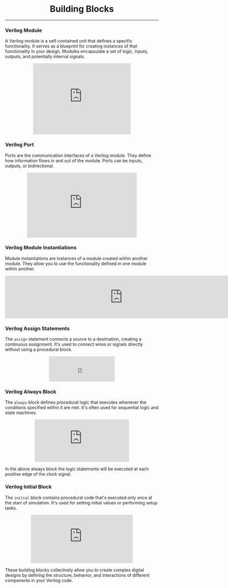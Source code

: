 <center>
    <h1>Building Blocks</h1>
</center>

---

### Verilog Module
   A Verilog module is a self-contained unit that defines a specific functionality. It serves as a blueprint for creating instances of that functionality in your design. Modules encapsulate a set of logic, inputs, outputs, and potentially internal signals.
    <center>
        <iframe
            src="https://carbon.now.sh/embed?bg=rgba%28171%2C+184%2C+195%2C+1%29&t=seti&wt=none&l=verilog&width=680&ds=true&dsyoff=0px&dsblur=0px&wc=false&wa=true&pv=9px&ph=9px&ln=false&fl=1&fm=Hack&fs=14px&lh=133%25&si=false&es=2x&wm=false&code=module%2520Adder%2520%28%250A%2520%2520%2520%2520input%2520%255B3%253A0%255D%2520A%252C%250A%2520%2520%2520%2520input%2520%255B3%253A0%255D%2520B%252C%250A%2520%2520%2520%2520output%2520%255B4%253A0%255D%2520Sum%250A%29%253B%250A%250A%252F%252F%2520Logic%2520to%2520implement%2520addition%250A%250Aendmodule%250A"
            style="width: 320px; height: 233px; border:0; transform: scale(1); overflow:hidden;"
            sandbox="allow-scripts allow-same-origin">
        </iframe>
    </center>
   <!-- ```c
   module Adder (
       input [3:0] A,
       input [3:0] B,
       output [4:0] Sum
   );
       // Logic to implement addition
   endmodule
   ``` -->

### Verilog Port
   Ports are the communication interfaces of a Verilog module. They define how information flows in and out of the module. Ports can be inputs, outputs, or bidirectional.
   <center>
        <iframe
            src="https://carbon.now.sh/embed?bg=rgba%28171%2C+184%2C+195%2C+1%29&t=seti&wt=none&l=verilog&width=680&ds=true&dsyoff=0px&dsblur=0px&wc=false&wa=true&pv=9px&ph=9px&ln=false&fl=1&fm=Hack&fs=14px&lh=133%25&si=false&es=2x&wm=false&code=module%2520Decoder%2520%28%250A%2520%2520%2520%2520input%2520%255B2%253A0%255D%2520Input%252C%250A%2520%2520%2520%2520output%2520reg%2520%255B7%253A0%255D%2520Output%250A%29%253B%250A%250A%252F%252F%2520Logic%2520to%2520decode%2520the%2520input%2520signals%250A%250Aendmodule%250A"
            style="width: 360px; height: 213px; border:0; transform: scale(1); overflow:hidden;"
            sandbox="allow-scripts allow-same-origin">
        </iframe>
    </center>
   <!-- ```c
   module Decoder (
       input [2:0] Input,
       output reg [7:0] Output
   );
       // Logic to decode the input signals
   endmodule
   ``` -->

### Verilog Module Instantiations
   Module instantiations are instances of a module created within another module. They allow you to use the functionality defined in one module within another.
   <center>
        <iframe
            src="https://carbon.now.sh/embed?bg=rgba%28171%2C+184%2C+195%2C+1%29&t=seti&wt=none&l=verilog&width=680&ds=true&dsyoff=0px&dsblur=0px&wc=false&wa=true&pv=9px&ph=9px&ln=false&fl=1&fm=Hack&fs=14px&lh=133%25&si=false&es=2x&wm=false&code=module%2520TopModule%253B%250A%2520%2520%2520%2520Adder%2520A1%2520%28.A%28inA%29%252C%2520.B%28inB%29%252C%2520.Sum%28sum%29%29%253B%250A%2520%2520%2520%2520Decoder%2520D1%2520%28.Input%28selector%29%252C%2520.Output%28decodedOutput%29%29%253B%250Aendmodule%250A"
            style="width: 770px; height: 140px; border:0; transform: scale(1); overflow:hidden;"
            sandbox="allow-scripts allow-same-origin">
        </iframe>
    </center>
   <!-- ```c
   module TopModule;
       Adder A1 (.A(inA), .B(inB), .Sum(sum));
       Decoder D1 (.Input(selector), .Output(decodedOutput));
   endmodule
   ``` -->

### Verilog Assign Statements
   The `assign` statement connects a source to a destination, creating a continuous assignment. It's used to connect wires or signals directly without using a procedural block.
   <center>
        <iframe
            src="https://carbon.now.sh/embed?bg=rgba%28171%2C+184%2C+195%2C+1%29&t=seti&wt=none&l=verilog&width=680&ds=true&dsyoff=0px&dsblur=0px&wc=false&wa=true&pv=9px&ph=9px&ln=false&fl=1&fm=Hack&fs=14px&lh=133%25&si=false&es=2x&wm=false&code=assign%2520Sum%2520%253D%2520A%2520%252B%2520B%253B%250A"
            style="width: 216px; height: 83px; border:0; transform: scale(1); overflow:hidden;"
            sandbox="allow-scripts allow-same-origin">
        </iframe>
    </center>
   <!-- ```c
   assign Sum = A + B;
   ``` -->

### Verilog Always Block
   The `always` block defines procedural logic that executes whenever the conditions specified within it are met. It's often used for sequential logic and state machines.
   <center>
        <iframe
            src="https://carbon.now.sh/embed?bg=rgba%28171%2C+184%2C+195%2C+1%29&t=seti&wt=none&l=verilog&width=680&ds=true&dsyoff=0px&dsblur=0px&wc=false&wa=true&pv=9px&ph=9px&ln=false&fl=1&fm=Hack&fs=14px&lh=133%25&si=false&es=2x&wm=false&code=always%2520%2540%28posedge%2520clock%29%2520begin%250A%2520%2520%2520%2520if%2520%28reset%29%2520state%2520%253C%253D%2520IDLE%253B%250A%2520%2520%2520%2520else%2520state%2520%253C%253D%2520next_state%253B%250Aend%250A"
            style="width: 310px; height: 139px; border:0; transform: scale(1); overflow:hidden;"
            sandbox="allow-scripts allow-same-origin">
        </iframe>
    </center>
   <!-- ```c
   always @(posedge clock) begin
       if (reset) state <= IDLE;
       else state <= next_state;
   end
   ``` -->

   In the above always block the logic statements will be executed at each positive edge of the clock signal.

### Verilog Initial Block
   The `initial` block contains procedural code that's executed only once at the start of simulation. It's used for setting initial values or performing setup tasks.
   <center>
        <iframe
            src="https://carbon.now.sh/embed?bg=rgba%28171%2C+184%2C+195%2C+1%29&t=seti&wt=none&l=verilog&width=680&ds=true&dsyoff=0px&dsblur=0px&wc=false&wa=true&pv=9px&ph=9px&ln=false&fl=1&fm=Hack&fs=14px&lh=133%25&si=false&es=2x&wm=false&code=initial%2520begin%250A%2520%2520%2520%2520clk%2520%253D%25200%253B%250A%2520%2520%2520%2520reset%2520%253D%25201%253B%250A%2520%2520%2520%2520%252F%252F%2520Other%2520initialization%2520tasks%250Aend%250A"
            style="width: 334px; height: 158px; border:0; transform: scale(1); overflow:hidden;"
            sandbox="allow-scripts allow-same-origin">
        </iframe>
    </center>
   <!-- ```c
   initial begin
       clk = 0;
       reset = 1;
       // Other initialization tasks
   end
   ``` -->

These building blocks collectively allow you to create complex digital designs by defining the structure, behavior, and interactions of different components in your Verilog code.